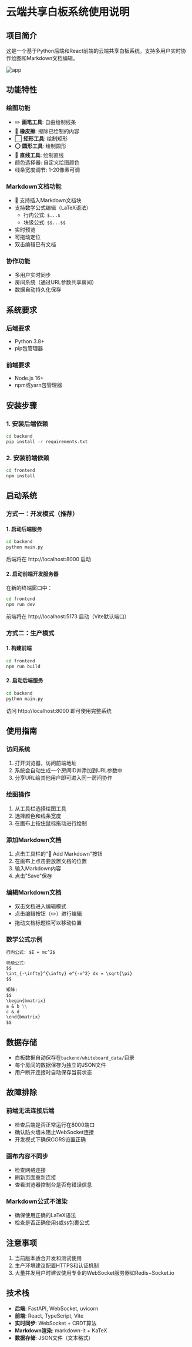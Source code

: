 # 云端共享白板系统使用说明

## 项目简介
这是一个基于Python后端和React前端的云端共享白板系统，支持多用户实时协作绘图和Markdown文档编辑。

![app](./assert/main.jpg)

## 功能特性

### 绘图功能
- ✏️ **画笔工具**: 自由绘制线条
- 🧹 **橡皮擦**: 擦除已绘制的内容
- ⬜ **矩形工具**: 绘制矩形
- ⭕ **圆形工具**: 绘制圆形
- 📏 **直线工具**: 绘制直线
- 颜色选择器: 自定义绘图颜色
- 线条宽度调节: 1-20像素可调

### Markdown文档功能
- 📝 支持插入Markdown文档块
- 支持数学公式编辑（LaTeX语法）
  - 行内公式: `$...$`
  - 块级公式: `$$...$$`
- 实时预览
- 可拖动定位
- 双击编辑已有文档

### 协作功能
- 多用户实时同步
- 房间系统（通过URL参数共享房间）
- 数据自动持久化保存

## 系统要求

### 后端要求
- Python 3.8+
- pip包管理器

### 前端要求
- Node.js 16+
- npm或yarn包管理器

## 安装步骤

### 1. 安装后端依赖

```bash
cd backend
pip install -r requirements.txt
```

### 2. 安装前端依赖

```bash
cd frontend
npm install
```

## 启动系统

### 方式一：开发模式（推荐）

#### 1. 启动后端服务
```bash
cd backend
python main.py
```
后端将在 http://localhost:8000 启动

#### 2. 启动前端开发服务器
在新的终端窗口中：
```bash
cd frontend
npm run dev
```
前端将在 http://localhost:5173 启动（Vite默认端口）

### 方式二：生产模式

#### 1. 构建前端
```bash
cd frontend
npm run build
```

#### 2. 启动后端服务
```bash
cd backend
python main.py
```
访问 http://localhost:8000 即可使用完整系统

## 使用指南

### 访问系统
1. 打开浏览器，访问前端地址
2. 系统会自动生成一个房间ID并添加到URL参数中
3. 分享URL给其他用户即可进入同一房间协作

### 绘图操作
1. 从工具栏选择绘图工具
2. 选择颜色和线条宽度
3. 在画布上按住鼠标拖动进行绘制

### 添加Markdown文档
1. 点击工具栏的"📝 Add Markdown"按钮
2. 在画布上点击要放置文档的位置
3. 输入Markdown内容
4. 点击"Save"保存

### 编辑Markdown文档
- 双击文档进入编辑模式
- 点击编辑按钮（✏️）进行编辑
- 拖动文档标题栏可以移动位置

### 数学公式示例
```markdown
行内公式: $E = mc^2$

块级公式:
$$
\int_{-\infty}^{\infty} e^{-x^2} dx = \sqrt{\pi}
$$

矩阵:
$$
\begin{bmatrix}
a & b \\
c & d
\end{bmatrix}
$$
```

## 数据存储
- 白板数据自动保存在`backend/whiteboard_data/`目录
- 每个房间的数据保存为独立的JSON文件
- 用户断开连接时自动保存当前状态

## 故障排除

### 前端无法连接后端
- 检查后端是否正常运行在8000端口
- 确认防火墙未阻止WebSocket连接
- 开发模式下确保CORS设置正确

### 画布内容不同步
- 检查网络连接
- 刷新页面重新连接
- 查看浏览器控制台是否有错误信息

### Markdown公式不渲染
- 确保使用正确的LaTeX语法
- 检查是否正确使用`$`或`$$`包裹公式

## 注意事项
1. 当前版本适合开发和测试使用
2. 生产环境建议配置HTTPS和认证机制
3. 大量并发用户时建议使用专业的WebSocket服务器如Redis+Socket.io

## 技术栈
- **后端**: FastAPI, WebSocket, uvicorn
- **前端**: React, TypeScript, Vite
- **实时同步**: WebSocket + CRDT算法
- **Markdown渲染**: markdown-it + KaTeX
- **数据存储**: JSON文件（文本格式）